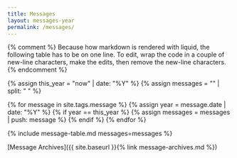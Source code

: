 ```yaml
---
title: Messages
layout: messages-year
permalink: /messages/
---
```


{% comment %}
Because how markdown is rendered with liquid, the following table has to be
on one line. To edit, wrap the code in a couple of new-line characters, make
the edits, then remove the new-line characters.
{% endcomment %}

{% assign this_year = "now" | date: "%Y" %}
{% assign messages = "" | split: " " %}

{% for message in site.tags.message %}
  {% assign year = message.date | date: "%Y" %}
  {% if year == this_year %}
    {% assign messages = messages | push: message %}
  {% endif %}
{% endfor %}

{% include message-table.md messages=messages %}<br>

[Message Archives]({{ site.baseurl }}{% link message-archives.md %})
